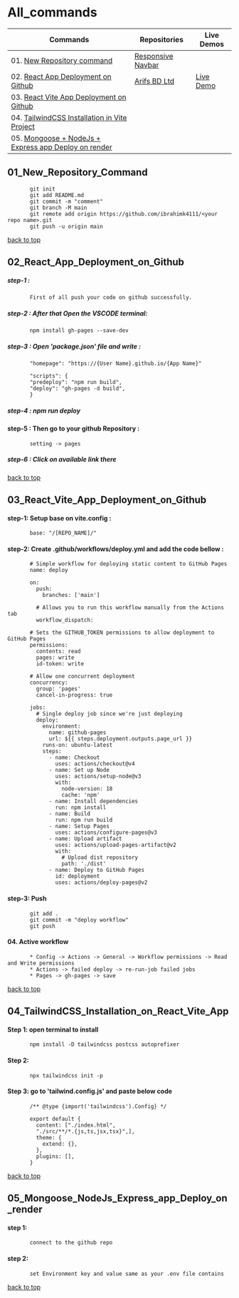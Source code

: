 # All_commands

|Commands|Repositories|Live Demos|
|------|------|------|
|01. [New Repository command](#01_New_Repository_command)|[Responsive Navbar](https://github.com/ibrahimk4111/Responsive_nav_bar)|
|02. [React App Deployment on Github](#02_React_App_Deployment_on_Github)|[Arifs BD Ltd](https://github.com/ibrahimk4111/arifsbd)|[Live Demo](ibrahimk4111.github.io/arifsbd/)
|03. [React Vite App Deployment on Github](#03_React_Vite_App_Deployment_on_Github)|
|04. [TailwindCSS Installation in Vite Project](#04_TailwindCSS_Installation_on_React_Vite_App)|
|05. [Mongoose + NodeJs + Express app Deploy on render](#05_Mongoose_NodeJs_Express_app_Deploy_on_render)|

## 01_New_Repository_Command

           git init
           git add README.md
           git commit -m "comment"
           git branch -M main
           git remote add origin https://github.com/ibrahimk4111/<your repo name>.git
           git push -u origin main

[back to top](#All_commands)


## 02_React_App_Deployment_on_Github
##### step-1 : 
           First of all push your code on github successfully.

##### step-2 : After that Open the VSCODE terminal:
           npm install gh-pages --save-dev

##### step-3 : Open 'package.json' file and write :
          
           "homepage": "https://{User Name}.github.io/{App Name}"
                       
           "scripts": {
           "predeploy": "npm run build",
           "deploy": "gh-pages -d build",
           }
           
##### step-4 : npm run deploy

#### step-5 : Then go to your github Repository :
           setting -> pages

##### step-6 : Click on available link there

[back to top](#All_commands)


## 03_React_Vite_App_Deployment_on_Github

#### step-1: Setup base on vite.config :
           base: "/[REPO_NAME]/"

#### step-2: Create .github/workflows/deploy.yml and add the code bellow :
           
           # Simple workflow for deploying static content to GitHub Pages
           name: deploy
           
           on:
             push:
               branches: ['main']
           
             # Allows you to run this workflow manually from the Actions tab
             workflow_dispatch:
           
           # Sets the GITHUB_TOKEN permissions to allow deployment to GitHub Pages
           permissions:
             contents: read
             pages: write
             id-token: write
           
           # Allow one concurrent deployment
           concurrency:
             group: 'pages'
             cancel-in-progress: true
           
           jobs:
             # Single deploy job since we're just deploying
             deploy:
               environment:
                 name: github-pages
                 url: ${{ steps.deployment.outputs.page_url }}
               runs-on: ubuntu-latest
               steps:
                 - name: Checkout
                   uses: actions/checkout@v4
                 - name: Set up Node
                   uses: actions/setup-node@v3
                   with:
                     node-version: 18
                     cache: 'npm'
                 - name: Install dependencies
                   run: npm install
                 - name: Build
                   run: npm run build
                 - name: Setup Pages
                   uses: actions/configure-pages@v3
                 - name: Upload artifact
                   uses: actions/upload-pages-artifact@v2
                   with:
                     # Upload dist repository
                     path: './dist'
                 - name: Deploy to GitHub Pages
                   id: deployment
                   uses: actions/deploy-pages@v2
           

#### step-3: Push
           
           git add . 
           git commit -m "deploy workflow" 
           git push
           
#### 04. Active workflow
           
           * Config -> Actions -> General -> Workflow permissions -> Read and Write permissions
           * Actions -> failed deploy -> re-run-job failed jobs 
           * Pages -> gh-pages -> save
           
[back to top](#All_commands)

## 04_TailwindCSS_Installation_on_React_Vite_App
#### Step 1: open terminal to install
           npm install -D tailwindcss postcss autoprefixer

#### Step 2: 
           npx tailwindcss init -p

#### Step 3: go to 'tailwind.config.js' and paste below code
           
           /** @type {import('tailwindcss').Config} */
           
           export default {
             content: ["./index.html",
             "./src/**/*.{js,ts,jsx,tsx}",],
             theme: {
               extend: {},
             },
             plugins: [],
           }
           
[back to top](#All_commands)

## 05_Mongoose_NodeJs_Express_app_Deploy_on_render
           
   #### step 1: 
           connect to the github repo
           
   #### step 2: 
           set Environment key and value same as your .env file contains

[back to top](#All_commands)
